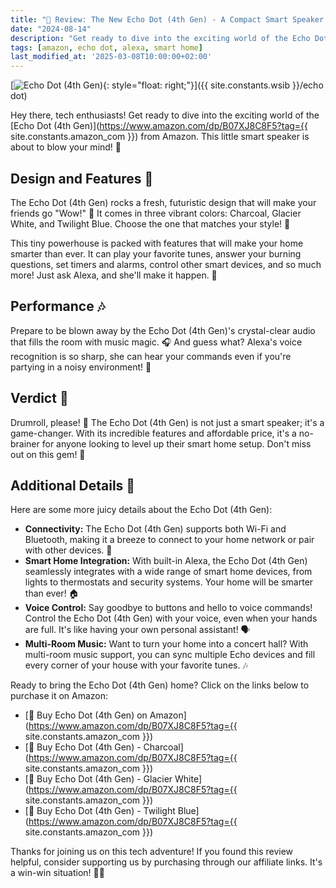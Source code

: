 ```yaml
---
title: "🎉 Review: The New Echo Dot (4th Gen) - A Compact Smart Speaker with Alexa 🎵"
date: "2024-08-14"
description: "Get ready to dive into the exciting world of the Echo Dot (4th Gen) from Amazon. This little smart speaker is about to blow your mind! 🚀"
tags: [amazon, echo dot, alexa, smart home]
last_modified_at: '2025-03-08T10:00:00+02:00'
---
```


[![Echo Dot (4th Gen)](https://images-na.ssl-images-amazon.com/images/I/61EXU8BuGZL._AC_SL1000_.jpg){: style="float: right;"}]({{ site.constants.wsib }}/echo dot)

Hey there, tech enthusiasts! Get ready to dive into the exciting world of the [Echo Dot (4th Gen)](https://www.amazon.com/dp/B07XJ8C8F5?tag={{ site.constants.amazon_com }}) from Amazon. This little smart speaker is about to blow your mind! 🚀

## Design and Features 🎨

The Echo Dot (4th Gen) rocks a fresh, futuristic design that will make your friends go "Wow!" 🌌 It comes in three vibrant colors: Charcoal, Glacier White, and Twilight Blue. Choose the one that matches your style! 🎉

This tiny powerhouse is packed with features that will make your home smarter than ever. It can play your favorite tunes, answer your burning questions, set timers and alarms, control other smart devices, and so much more! Just ask Alexa, and she'll make it happen. 🎵

## Performance 🎶

Prepare to be blown away by the Echo Dot (4th Gen)'s crystal-clear audio that fills the room with music magic. 🎧 And guess what? Alexa's voice recognition is so sharp, she can hear your commands even if you're partying in a noisy environment! 🎉

## Verdict 🌟

Drumroll, please! 🥁 The Echo Dot (4th Gen) is not just a smart speaker; it's a game-changer. With its incredible features and affordable price, it's a no-brainer for anyone looking to level up their smart home setup. Don't miss out on this gem! 💎

## Additional Details 📝

Here are some more juicy details about the Echo Dot (4th Gen):

- **Connectivity:** The Echo Dot (4th Gen) supports both Wi-Fi and Bluetooth, making it a breeze to connect to your home network or pair with other devices. 📶
- **Smart Home Integration:** With built-in Alexa, the Echo Dot (4th Gen) seamlessly integrates with a wide range of smart home devices, from lights to thermostats and security systems. Your home will be smarter than ever! 🏠
- **Voice Control:** Say goodbye to buttons and hello to voice commands! Control the Echo Dot (4th Gen) with your voice, even when your hands are full. It's like having your own personal assistant! 🗣️
- **Multi-Room Music:** Want to turn your home into a concert hall? With multi-room music support, you can sync multiple Echo devices and fill every corner of your house with your favorite tunes. 🎶

Ready to bring the Echo Dot (4th Gen) home? Click on the links below to purchase it on Amazon:

- [🛒 Buy Echo Dot (4th Gen) on Amazon](https://www.amazon.com/dp/B07XJ8C8F5?tag={{ site.constants.amazon_com }})
- [🛒 Buy Echo Dot (4th Gen) - Charcoal](https://www.amazon.com/dp/B07XJ8C8F5?tag={{ site.constants.amazon_com }})
- [🛒 Buy Echo Dot (4th Gen) - Glacier White](https://www.amazon.com/dp/B07XJ8C8F5?tag={{ site.constants.amazon_com }})
- [🛒 Buy Echo Dot (4th Gen) - Twilight Blue](https://www.amazon.com/dp/B07XJ8C8F5?tag={{ site.constants.amazon_com }})

Thanks for joining us on this tech adventure! If you found this review helpful, consider supporting us by purchasing through our affiliate links. It's a win-win situation! 🎉🎁
